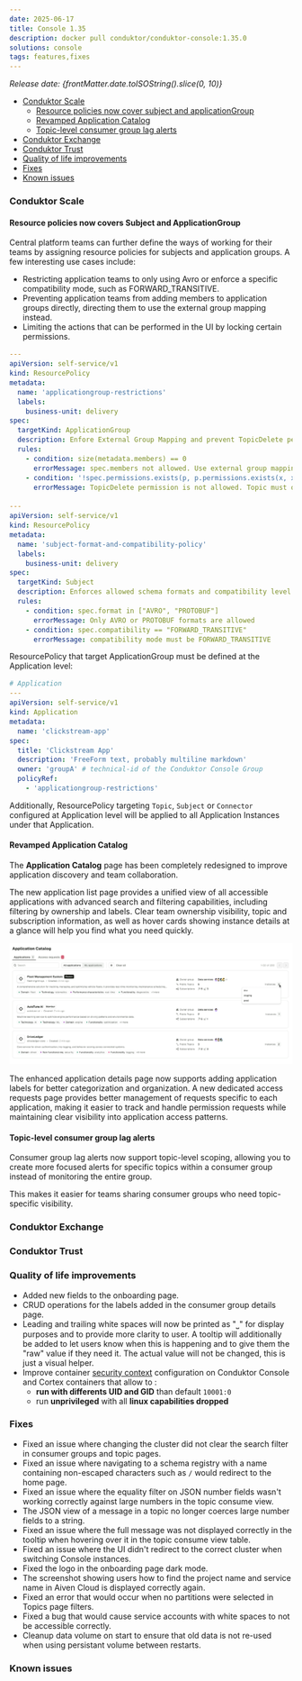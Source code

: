 ```yaml
---
date: 2025-06-17
title: Console 1.35
description: docker pull conduktor/conduktor-console:1.35.0
solutions: console
tags: features,fixes
---
```


_Release date: {frontMatter.date.toISOString().slice(0, 10)}_

- [Conduktor Scale](#conduktor-scale)
  - [Resource policies now cover subject and applicationGroup](#resource-policies-now-covers-subject-and-applicationgroup)
  - [Revamped Application Catalog](#revamped-application-catalog)
  - [Topic-level consumer group lag alerts](#topic-level-consumer-group-lag-alerts)
- [Conduktor Exchange](#conduktor-exchange)
- [Conduktor Trust](#conduktor-trust)
- [Quality of life improvements](#quality-of-life-improvements)
- [Fixes](#fixes)
- [Known issues](#known-issues)

### Conduktor Scale

#### Resource policies now covers Subject and ApplicationGroup

Central platform teams can further define the ways of working for their teams by assigning resource policies for subjects and application groups. A few interesting use cases include:

- Restricting application teams to only using Avro or enforce a specific compatibility mode, such as FORWARD_TRANSITIVE.
- Preventing application teams from adding members to application groups directly, directing them to use the external group mapping instead.
- Limiting the actions that can be performed in the UI by locking certain permissions.

```yaml
---
apiVersion: self-service/v1
kind: ResourcePolicy
metadata:
  name: 'applicationgroup-restrictions'
  labels:
    business-unit: delivery
spec:
  targetKind: ApplicationGroup
  description: Enfore External Group Mapping and prevent TopicDelete permission in ApplicationGroup
  rules:
    - condition: size(metadata.members) == 0
      errorMessage: spec.members not allowed. Use external group mapping instead
    - condition: '!spec.permissions.exists(p, p.permissions.exists(x, x == "TopicDelete"))'
      errorMessage: TopicDelete permission is not allowed. Topic must only be deleted via CLI

---
apiVersion: self-service/v1
kind: ResourcePolicy
metadata:
  name: 'subject-format-and-compatibility-policy'
  labels:
    business-unit: delivery
spec:
  targetKind: Subject
  description: Enforces allowed schema formats and compatibility level for subjects
  rules:
    - condition: spec.format in ["AVRO", "PROTOBUF"]
      errorMessage: Only AVRO or PROTOBUF formats are allowed
    - condition: spec.compatibility == "FORWARD_TRANSITIVE"
      errorMessage: compatibility mode must be FORWARD_TRANSITIVE
```

ResourcePolicy that target ApplicationGroup must be defined at the Application level:

```yaml
# Application
---
apiVersion: self-service/v1
kind: Application
metadata:
  name: 'clickstream-app'
spec:
  title: 'Clickstream App'
  description: 'FreeForm text, probably multiline markdown'
  owner: 'groupA' # technical-id of the Conduktor Console Group
  policyRef:
    - 'applicationgroup-restrictions'
```


Additionally, ResourcePolicy targeting `Topic`, `Subject` or `Connector` configured at Application level will be applied to all Application Instances under that Application.

#### Revamped Application Catalog

The **Application Catalog** page has been completely redesigned to improve application discovery and team collaboration.

The new application list page provides a unified view of all accessible applications with advanced search and filtering capabilities, including filtering by ownership and labels. Clear team ownership visibility, topic and subscription information, as well as hover cards showing instance details at a glance will help you find what you need quickly.

![Application Catalog](/images/changelog/platform/v35/app-catalog.png)

The enhanced application details page now supports adding application labels for better categorization and organization. A new dedicated access requests page provides better management of requests specific to each application, making it easier to track and handle permission requests while maintaining clear visibility into application access patterns.

#### Topic-level consumer group lag alerts

Consumer group lag alerts now support topic-level scoping, allowing you to create more focused alerts for specific topics within a consumer group instead of monitoring the entire group.

This makes it easier for teams sharing consumer groups who need topic-specific visibility.

### Conduktor Exchange

### Conduktor Trust

### Quality of life improvements

- Added new fields to the onboarding page.
- CRUD operations for the labels added in the consumer group details page.
- Leading and trailing white spaces will now be printed as "⎵" for display purposes and to provide more clarity to user. A tooltip will additionally be added to let users know when this is happening and to give them the "raw" value if they need it. The actual value will not be changed, this is just a visual helper.
- Improve container [security context](https://kubernetes.io/docs/tasks/configure-pod-container/security-context) configuration on Conduktor Console and Cortex containers that allow to :
  - **run with differents UID and GID** than default `10001:0`
  - run **unprivileged** with all **linux capabilities dropped**

### Fixes

- Fixed an issue where changing the cluster did not clear the search filter in consumer groups and topic pages.
- Fixed an issue where navigating to a schema registry with a name containing non-escaped characters such as `/` would redirect to the home page.
- Fixed an issue where the equality filter on JSON number fields wasn't working correctly against large numbers in the topic consume view.
- The JSON view of a message in a topic no longer coerces large number fields to a string.
- Fixed an issue where the full message was not displayed correctly in the tooltip when hovering over it in the topic consume view table.
- Fixed an issue where the UI didn't redirect to the correct cluster when switching Console instances.
- Fixed the logo in the onboarding page dark mode.
- The screenshot showing users how to find the project name and service name in Aiven Cloud is displayed correctly again.
- Fixed an error that would occur when no partitions were selected in Topics page filters.
- Fixed a bug that would cause service accounts with white spaces to not be accessible correctly.
- Cleanup data volume on start to ensure that old data is not re-used when using persistant volume between restarts.

### Known issues

```

```
